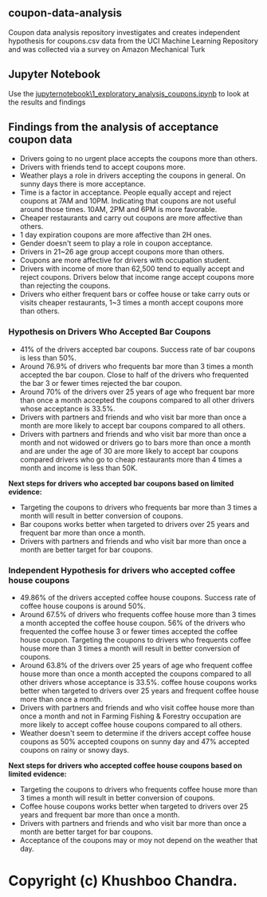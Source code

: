 ## coupon-data-analysis

Coupon data analysis repository investigates and creates independent hypothesis for coupons.csv data from the UCI Machine Learning Repository and was collected via a survey on Amazon Mechanical Turk

## Jupyter Notebook

Use the [jupyternotebook\1_exploratory_analysis_coupons.ipynb](https://github.com/khushboochandra07/coupon-data-analysis/blob/main/jupyternotebook/1_exploratory_analysis_coupons.ipynb) to look at the results and findings

## Findings from the analysis of acceptance coupon data

*  Drivers going to no urgent place accepts the coupons more than others.
*  Drivers with friends tend to accept coupons more.
*  Weather plays a role in drivers accepting the coupons in general. On sunny days there is more acceptance.
*  Time is a factor in acceptance. People equally accept and reject coupons at 7AM and 10PM. Indicating that coupons are not useful around those times. 10AM, 2PM and 6PM is more favorable.
*  Cheaper restaurants and carry out coupons are more affective than others.
*  1 day expiration coupons are more affective than 2H ones.
*  Gender doesn't seem to play a role in coupon acceptance.
*  Drivers in 21~26 age group accept coupons more than others.  
*  Coupons are more affective for drivers with occupation student.
*  Drivers with income of more than 62,500 tend to equally accept and reject coupons. Drivers below that income range accept coupons more than rejecting the coupons.
*  Drivers who either frequent bars or coffee house or take carry outs or visits cheaper restaurants, 1~3 times a month accept coupons more than others.

### **Hypothesis on Drivers Who Accepted Bar Coupons**  

*   41% of the drivers accepted bar coupons. Success rate of bar coupons is less than 50%.  
*   Around 76.9% of drivers who frequents bar more than 3 times a month accepted the bar coupon. Close to half of the drivers who frequented the bar 3 or fewer times rejected the bar coupon.
*   Around 70% of the drivers over 25 years of age who frequent bar more than once a month accepted the coupons compared to all other drivers whose acceptance is 33.5%.
*   Drivers with partners and friends and who visit bar more than once a month are more likely to accept bar coupons compared to all others.
*   Drivers with partners and friends and who visit bar more than once a month and not widowed or drivers go to bars more than once a month and are under the age of 30 are more likely to accept bar coupons compared drivers who go to cheap restaurants more than 4 times a month and income is less than 50K.

**Next steps for drivers who accepted bar coupons based on limited evidence:**
*   Targeting the coupons to drivers who frequents bar more than 3 times a month will result in better conversion of coupons.
*   Bar coupons works better when targeted to drivers over 25 years and frequent bar more than once a month.
*   Drivers with partners and friends and who visit bar more than once a month are better target for bar coupons.

### Independent Hypothesis for drivers who accepted coffee house coupons

*  49.86% of the drivers accepted coffee house coupons. Success rate of coffee house coupons is around 50%.
*  Around 67.5% of drivers who frequents coffee house more than 3 times a month accepted the coffee house coupon. 56% of the drivers who frequented the coffee house 3 or fewer times accepted the coffee house coupon. Targeting the coupons to drivers who frequents coffee house more than 3 times a month will result in better conversion of coupons.
*  Around 63.8% of the drivers over 25 years of age who frequent coffee house more than once a month accepted the coupons compared to all other drivers whose acceptance is 33.5%. coffee house coupons works better when targeted to drivers over 25 years and frequent coffee house more than once a month.
*  Drivers with partners and friends and who visit coffee house more than once a month and not in Farming Fishing & Forestry occupation are more likely to accept coffee house coupons compared to all others.
*  Weather doesn't seem to determine if the drivers accept coffee house coupons as 50% accepted coupons on sunny day and 47% accepted coupons on rainy or snowy days.

**Next steps for drivers who accepted coffee house coupons based on limited evidence:**
*   Targeting the coupons to drivers who frequents coffee house more than 3 times a month will result in better conversion of coupons.
*   Coffee house coupons works better when targeted to drivers over 25 years and frequent bar more than once a month.
*   Drivers with partners and friends and who visit bar more than once a month are better target for bar coupons.
*   Acceptance of the coupons may or moy not depend on the weather that day.


# Copyright (c) Khushboo Chandra.




